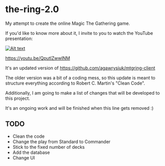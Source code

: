 # the-ring-2.0
My attempt to create the online Magic The Gathering game.

If you'd like to know more about it, I invite to you to watch the YouTube presentation:

[![Alt text](https://img.youtube.com/vi/QputlZwwlNM/2.jpg)](https://www.youtube.com/watch?v=QputlZwwlNM)

https://youtu.be/QputlZwwlNM

It's an updated version of https://github.com/agawrysiuk/mtgring-client

The older version was a bit of a coding mess, so this update is meant to structure everything
according to Robert C. Martin's "Clean Code".

Additionally, I am going to make a list of changes that will be developed to this project.

It's an ongoing work and will be finished when this line gets removed :)

## TODO

- Clean the code
- Change the play from Standard to Commander
- Stick to the fixed number of decks
- Add the database
- Change UI



